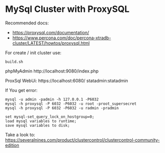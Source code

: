# MySql Cluster with ProxySQL

Recommended docs:
- https://proxysql.com/documentation/
- https://www.percona.com/doc/percona-xtradb-cluster/LATEST/howtos/proxysql.html



For create / init cluster use:
```
build.sh
```



phpMyAdmin
http://localhost:9080/index.php

ProxSql WebUi:
https://localhost:6080/
statadmin:statadmin

If You get error:
```
mysql -u admin -padmin -h 127.0.0.1 -P6032
mysql -h proxysql -P 6032 -P6032 -u root -proot_supersecret
mysql -h proxysql -P 6032 -P6032 -u radmin -pradmin

set mysql-set_query_lock_on_hostgroup=0;
load mysql variables to runtime;
save mysql variables to disk;
```

Take a look to: https://severalnines.com/product/clustercontrol/clustercontrol-community-edition
